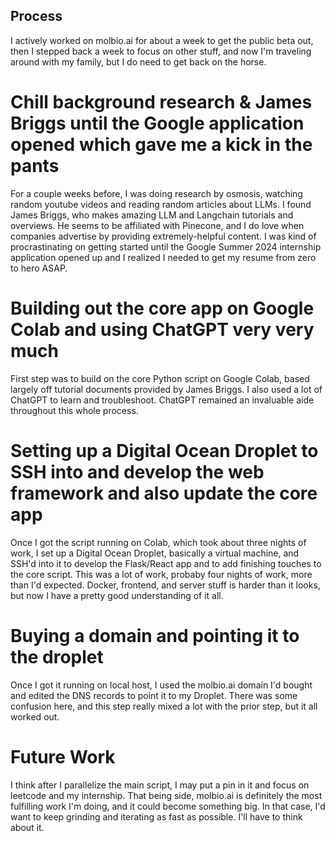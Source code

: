 ## Process
I actively worked on molbio.ai for about a week to get the public beta out, then I stepped back a week to focus on other stuff, and now I'm traveling around with my family, but I do need to get back on the horse.

# Chill background research & James Briggs until the Google application opened which gave me a kick in the pants
For a couple weeks before, I was doing research by osmosis, watching random youtube videos and reading random articles about LLMs. I found James Briggs, who makes amazing LLM and Langchain tutorials and overviews. He seems to be affiliated with Pinecone, and I do love when companies advertise by providing extremely-helpful content. I was kind of procrastinating on getting started until the Google Summer 2024 internship application opened up and I realized I needed to get my resume from zero to hero ASAP.

# Building out the core app on Google Colab and using ChatGPT very very much
First step was to build on the core Python script on Google Colab, based largely off tutorial documents provided by James Briggs. I also used a lot of ChatGPT to learn and troubleshoot. ChatGPT remained an invaluable aide throughout this whole process.

# Setting up a Digital Ocean Droplet to SSH into and develop the web framework and also update the core app
Once I got the script running on Colab, which took about three nights of work, I set up a Digital Ocean Droplet, basically a virtual machine, and SSH'd into it to develop the Flask/React app and to add finishing touches to the core script. This was a lot of work, probaby four nights of work, more than I'd expected. Docker, frontend, and server stuff is harder than it looks, but now I have a pretty good understanding of it all.

# Buying a domain and pointing it to the droplet
Once I got it running on local host, I used the molbio.ai domain I'd bought and edited the DNS records to point it to my Droplet. There was some confusion here, and this step really mixed a lot with the prior step, but it all worked out.

# Future Work
I think after I parallelize the main script, I may put a pin in it and focus on leetcode and my internship. That being side, molbio.ai is definitely the most fulfilling work I'm doing, and it could become something big. In that case, I'd want to keep grinding and iterating as fast as possible. I'll have to think about it.

